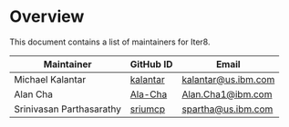 # Overview

This document contains a list of maintainers for Iter8.

| Maintainer                | GitHub ID                               | Email               |
|---------------------------| --------------------------------------- | ------------------- |
| Michael Kalantar          | [kalantar](https://github.com/kalantar) | kalantar@us.ibm.com |
| Alan Cha                  | [Ala-Cha](https://github.com/Alan-Cha)  | Alan.Cha1@ibm.com   |
| Srinivasan Parthasarathy | [sriumcp](https://github.com/sriumcp)   | spartha@us.ibm.com  |
